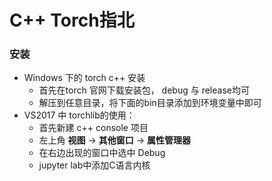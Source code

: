 # C++ Torch指北

### 安装

 - Windows 下的 torch c++ 安装
   	- 首先在torch 官网下载安装包， debug 与 release均可
   	- 解压到任意目录，将下面的bin目录添加到环境变量中即可
 - VS2017 中 torchlib的使用：
   	- 首先新建 c++ console 项目
   	- 左上角 **视图** -> **其他窗口** -> **属性管理器** 
   	- 在右边出现的窗口中选中 Debug 
	- jupyter lab中添加C语言内核

